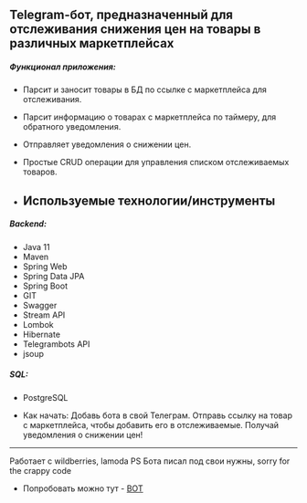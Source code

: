 ## Telegram-бот, предназначенный для отслеживания снижения цен на товары в различных маркетплейсах


##### Функционал приложения:
- Парсит и заносит товары в БД по ссылке с маркетплейса для отслеживания.
- Парсит информацию о товарах с маркетплейса по таймеру, для обратного уведомления.
- Отправляет уведомления о снижении цен.
- Простые CRUD операции для управления списком отслеживаемых товаров.

- ## Используемые технологии/инструменты
##### Backend:
- Java 11
- Maven
- Spring Web
- Spring Data JPA
- Spring Boot
- GIT
- Swagger
- Stream API
- Lombok
- Hibernate
- Telegrambots API
- jsoup

##### SQL:
- PostgreSQL

- Как начать:
Добавь бота в свой Телеграм.
Отправь ссылку на товар с маркетплейса, чтобы добавить его в отслеживаемые.
Получай уведомления о снижении цен!
---
Работает с wildberries, lamoda
PS Бота писал под свои нужны, sorry for the crappy code
- Попробовать можно тут - [BOT](https://t.me/PriceAlert_Track_Bot)
